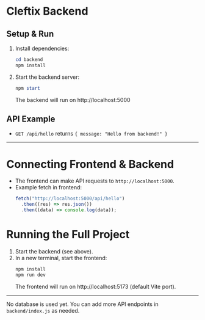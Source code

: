 # Cleftix Backend

## Setup & Run

1. Install dependencies:
   ```powershell
   cd backend
   npm install
   ```
2. Start the backend server:
   ```powershell
   npm start
   ```
   The backend will run on http://localhost:5000

## API Example

- `GET /api/hello` returns `{ message: "Hello from backend!" }`

---

# Connecting Frontend & Backend

- The frontend can make API requests to `http://localhost:5000`.
- Example fetch in frontend:
  ```js
  fetch("http://localhost:5000/api/hello")
    .then((res) => res.json())
    .then((data) => console.log(data));
  ```

# Running the Full Project

1. Start the backend (see above).
2. In a new terminal, start the frontend:
   ```powershell
   npm install
   npm run dev
   ```
   The frontend will run on http://localhost:5173 (default Vite port).

---

No database is used yet. You can add more API endpoints in `backend/index.js` as needed.
